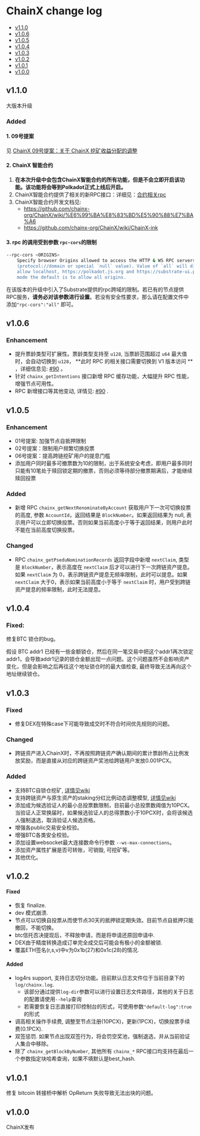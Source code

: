 # ChainX change log

* [v1.1.0](#v110)
* [v1.0.6](#v106)
* [v1.0.5](#v105)
* [v1.0.4](#v104)
* [v1.0.3](#v103)
* [v1.0.2](#v102)
* [v1.0.1](#v101)
* [v1.0.0](#v100)

## v1.1.0

大版本升级

### Added

#### 1. 09号提案

见 [ChainX 09号提案：关于 ChainX 挖矿收益分配的调整](https://scan.chainx.org/referendum/finished)

#### 2. ChainX 智能合约

1. **在本次升级中会包含ChainX智能合约的所有功能，但是不会立即开启该功能。该功能将会等到Polkadot正式上线后开启。**
2. ChainX智能合约提供了相关的新RPC接口：详细见：[合约相关rpc](https://github.com/chainx-org/ChainX/wiki/RPC#%E5%90%88%E7%BA%A6%E9%83%A8%E5%88%86)
3. ChainX智能合约开发文档见:
    - https://github.com/chainx-org/ChainX/wiki/%E6%99%BA%E8%83%BD%E5%90%88%E7%BA%A6
    - https://github.com/chainx-org/ChainX/wiki/ChainX-ink

#### 3. rpc 的调用受到参数 `rpc-cors`的限制

```bash
--rpc-cors <ORIGINS>
    Specify browser Origins allowed to access the HTTP & WS RPC servers. It's a comma-separated list of origins
    (protocol://domain or special `null` value). Value of `all` will disable origin validation. Default is to
    allow localhost, https://polkadot.js.org and https://substrate-ui.parity.io origins. When running in --dev
    mode the default is to allow all origins.
```

在该版本的升级中引入了Substrate提供的rpc跨域的限制。若已有的节点提供RPC服务，**请务必对该参数进行设置**。若没有安全性要求，那么请在配置文件中添加`"rpc-cors":"all"` 即可。

## v1.0.6

### Enhancement

- 提升票龄类型可扩展性。票龄类型支持至 `u128`, 当票龄范围超过 `u64` 最大值时，会自动切换到 `u128`，  **此时 RPC 的相关接口需要切换到 V1 版本访问 ** ，详细信息见: [#90](https://github.com/chainx-org/ChainX/issues/90) 。
- 针对 `chainx_getIntentions` 接口新增 RPC 缓存功能，大幅提升 RPC 性能，增强节点可用性。
- RPC 新增接口等其他变动, 详情见: [#90](https://github.com/chainx-org/ChainX/issues/90) .

## v1.0.5

### Enhancement

- 01号提案: 加强节点自抵押限制
- 02号提案：限制用户频繁切换投票
- 06号提案：提高跨链挖矿用户的提息门槛
- 添加用户同时最多可撤票数为10的限制，出于系统安全考虑，即用户最多同时只能有10笔处于赎回锁定期的撤票，否则必须等待部分撤票期满后，才能继续赎回投票

### Added

- 新增 RPC `chainx_getNextRenominateByAccount` 获取用户下一次可切换投票的高度, 参数 `AccountId`，返回结果是 `BlockNumber`。如果返回结果为 null, 表示用户可以立即切换投票。否则如果当前高度小于等于返回结果，则用户此时不能在当前高度切换投票。

### Changed

- RPC `chainx_getPseduNominationRecords` 返回字段中新增 `nextClaim`, 类型是 `BlockNumber`，表示高度在 `nextClaim` 后才可以进行下一次跨链资产提息。如果 `nextClaim` 为 0，表示跨链资产提息无频率限制，此时可以提息。如果 `nextClaim` 大于0，表示如果当前高度小于等于 `nextClaim` 时，用户受到跨链资产提息的频率限制，此时无法提息。

## v1.0.4

### Fixed:

修复BTC 锁仓的bug。

假设 BTC addr1 已经有一些金额锁仓，然后在同一笔交易中把这个addr1再次锁定addr1，会导致addr1记录的锁仓金额出现一点问题。这个问题虽然不会影响资产变化，但是会影响之后再往这个地址锁仓时的最大值检查, 最终导致无法再向这个地址继续锁仓。

## v1.0.3

### Fixed

- 修复DEX在特殊case下可能导致成交时不符合时间优先规则的问题。

### Changed

- 跨链资产进入ChainX时，不再按照跨链资产确认期间的累计票龄所占比例发放奖励，而是直接从对应的跨链资产奖池给跨链用户发放0.001PCX。

### Added

- 支持BTC自锁仓挖矿, [详情见wiki](https://github.com/chainx-org/ChainX/wiki/如何接入BTC充值和自锁仓跨链挖矿)
- 支持跨链资产与原生资产的staking分红比例动态调整模型, [详情见wiki](https://github.com/chainx-org/ChainX/wiki/充值挖矿#跨链资产与参与staking的原生资产分红比例动态调整模型)
- 添加成为候选验证人的最小总投票数限制，目前最小总投票数阈值为10PCX。当验证人正常换届时，如果候选验证人的总得票数小于10PCX时，会将该候选人强制退选，取消验证人候选资格。
- 增强各public交易安全校验。
- 增强BTC各类安全校验。
- 添加设置websocket最大连接数命令行参数 `--ws-max-connections`。
- 添加资产属性扩展是否可转账，可销毁, 可挖矿等。
- 其他优化。

## v1.0.2

#### Fixed

- 恢复 finalize.
- dev 模式崩溃.
- 节点可以切换自投票从而使节点30天的抵押锁定期失效。目前节点自抵押只能撤回，不能切换。
- btc信托否决提现后，不释放申请，而是将申请还原回申请中.
- DEX由于精度转换造成订单完全成交后可能会有极小的金额被锁.
- 覆盖ETH签名(r,s,v)中v为0x1b(27)和0x1c(28)的情况.

#### Added

- log4rs support, 支持日志切分功能。目前默认日志文件位于当前目录下的 `log/chainx.log`.
  - 该部分通过提供`log-dir`参数可以进行设置日志文件路径，其他的关于日志的配置请使用`--help`查询
  - 若需要恢复日志直接打印控制台的形式，可使用参数`"default-log":true`的形式
- 调高相关操作手续费, 调整至节点注册(10PCX)，更新(1PCX)，切换投票手续费(0.1PCX).
- 双签惩罚. 如果节点出现双签行为，将会罚空奖池，强制退选，并从当前验证人集合中移除。
- 除了 `chainx_getBlockByNumber`, 其他所有 `chainx_*` RPC接口均支持在最后一个参数指定块哈希查询，如果不填默认是best_hash.

## v1.0.1

修复 bitcoin 转接桥中解析 OpReturn 失败导致无法出块的问题。

## v1.0.0

ChainX发布
